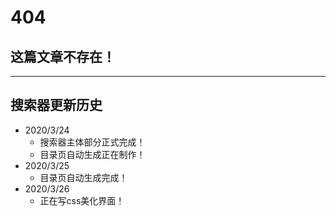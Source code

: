 # 404

## 这篇文章不存在！

---

## 搜索器更新历史

* 2020/3/24
  * 搜索器主体部分正式完成！
  * 目录页自动生成正在制作！
* 2020/3/25
  * 目录页自动生成完成！
* 2020/3/26
  * 正在写css美化界面！
